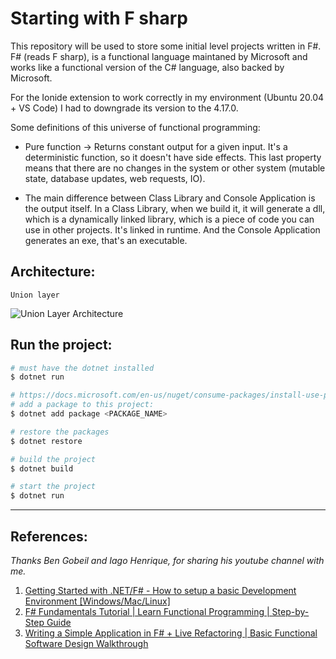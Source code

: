 # Starting with F sharp

This repository will be used to store some initial level projects written in F#. F# (reads F sharp), is a functional language maintaned by Microsoft and works like a functional version of the C# language, also backed by Microsoft.

For the Ionide extension to work correctly in my environment (Ubuntu 20.04 + VS Code) I had to downgrade its version to the 4.17.0.

Some definitions of this universe of functional programming:

* Pure function -> Returns constant output for a given input. It's a deterministic function, so it doesn't have side effects. This last property means that there are no changes in the system or other system (mutable state, database updates, web requests, IO).

* The main difference between Class Library and Console Application is the output itself. In a Class Library, when we build it, it will generate a dll, which is a dynamically linked library, which is a piece of code you can use in other projects. It's linked in runtime. And the Console Application generates an exe, that's an executable.

## Architecture:

```Union layer```

![Union Layer Architecture](gh-assets/union-layer.png)

## Run the project:

```bash
# must have the dotnet installed
$ dotnet run

# https://docs.microsoft.com/en-us/nuget/consume-packages/install-use-packages-dotnet-cli
# add a package to this project:
$ dotnet add package <PACKAGE_NAME>

# restore the packages
$ dotnet restore

# build the project
$ dotnet build

# start the project
$ dotnet run
```

---
## References:

_Thanks Ben Gobeil and Iago Henrique, for sharing his youtube channel with me._

1. [Getting Started with .NET/F# - How to setup a basic Development Environment [Windows/Mac/Linux]](https://www.youtube.com/watch?v=Ar20aMQxR7I&ab_channel=BenGobeil)
2. [F# Fundamentals Tutorial | Learn Functional Programming | Step-by-Step Guide](https://www.youtube.com/watch?v=SvOInBxPL30&ab_channel=BenGobeil)
3. [Writing a Simple Application in F# + Live Refactoring | Basic Functional Software Design Walkthrough](https://www.youtube.com/watch?v=gNARAXJd_tM&ab_channel=BenGobeil)